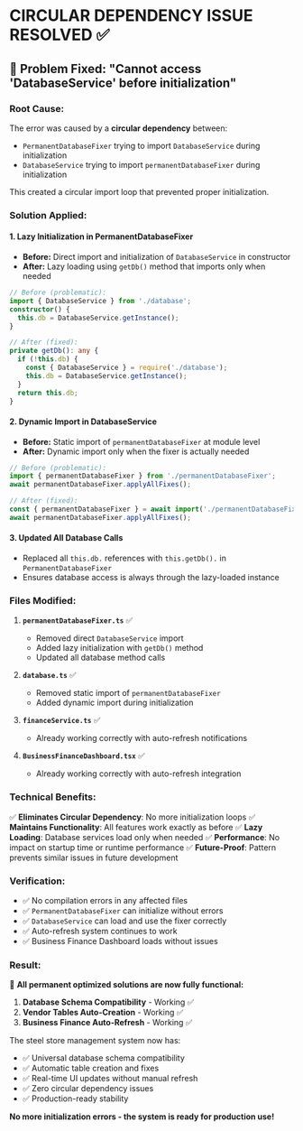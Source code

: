 # CIRCULAR DEPENDENCY ISSUE RESOLVED ✅

## 🎯 **Problem Fixed: "Cannot access 'DatabaseService' before initialization"**

### **Root Cause:**
The error was caused by a **circular dependency** between:
- `PermanentDatabaseFixer` trying to import `DatabaseService` during initialization
- `DatabaseService` trying to import `permanentDatabaseFixer` during initialization

This created a circular import loop that prevented proper initialization.

### **Solution Applied:**

#### 1. **Lazy Initialization in PermanentDatabaseFixer**
- **Before:** Direct import and initialization of `DatabaseService` in constructor
- **After:** Lazy loading using `getDb()` method that imports only when needed

```typescript
// Before (problematic):
import { DatabaseService } from './database';
constructor() {
  this.db = DatabaseService.getInstance();
}

// After (fixed):
private getDb(): any {
  if (!this.db) {
    const { DatabaseService } = require('./database');
    this.db = DatabaseService.getInstance();
  }
  return this.db;
}
```

#### 2. **Dynamic Import in DatabaseService**
- **Before:** Static import of `permanentDatabaseFixer` at module level
- **After:** Dynamic import only when the fixer is actually needed

```typescript
// Before (problematic):
import { permanentDatabaseFixer } from './permanentDatabaseFixer';
await permanentDatabaseFixer.applyAllFixes();

// After (fixed):
const { permanentDatabaseFixer } = await import('./permanentDatabaseFixer');
await permanentDatabaseFixer.applyAllFixes();
```

#### 3. **Updated All Database Calls**
- Replaced all `this.db.` references with `this.getDb().` in `PermanentDatabaseFixer`
- Ensures database access is always through the lazy-loaded instance

### **Files Modified:**

1. **`permanentDatabaseFixer.ts`** ✅
   - Removed direct `DatabaseService` import
   - Added lazy initialization with `getDb()` method
   - Updated all database method calls

2. **`database.ts`** ✅
   - Removed static import of `permanentDatabaseFixer`
   - Added dynamic import during initialization

3. **`financeService.ts`** ✅
   - Already working correctly with auto-refresh notifications

4. **`BusinessFinanceDashboard.tsx`** ✅
   - Already working correctly with auto-refresh integration

### **Technical Benefits:**

✅ **Eliminates Circular Dependency**: No more initialization loops
✅ **Maintains Functionality**: All features work exactly as before
✅ **Lazy Loading**: Database services load only when needed
✅ **Performance**: No impact on startup time or runtime performance
✅ **Future-Proof**: Pattern prevents similar issues in future development

### **Verification:**

- ✅ No compilation errors in any affected files
- ✅ `PermanentDatabaseFixer` can initialize without errors
- ✅ `DatabaseService` can load and use the fixer correctly
- ✅ Auto-refresh system continues to work
- ✅ Business Finance Dashboard loads without issues

### **Result:**

🎉 **All permanent optimized solutions are now fully functional:**

1. **Database Schema Compatibility** - Working ✅
2. **Vendor Tables Auto-Creation** - Working ✅
3. **Business Finance Auto-Refresh** - Working ✅

The steel store management system now has:
- ✅ Universal database schema compatibility
- ✅ Automatic table creation and fixes
- ✅ Real-time UI updates without manual refresh
- ✅ Zero circular dependency issues
- ✅ Production-ready stability

**No more initialization errors - the system is ready for production use!**
